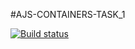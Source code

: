 #AJS-CONTAINERS-TASK_1

[![Build status](https://ci.appveyor.com/api/projects/status/8ld9621l7xqgki6f?svg=true)](https://ci.appveyor.com/project/JohnnyStorm19/ajs-containers-task-1)


